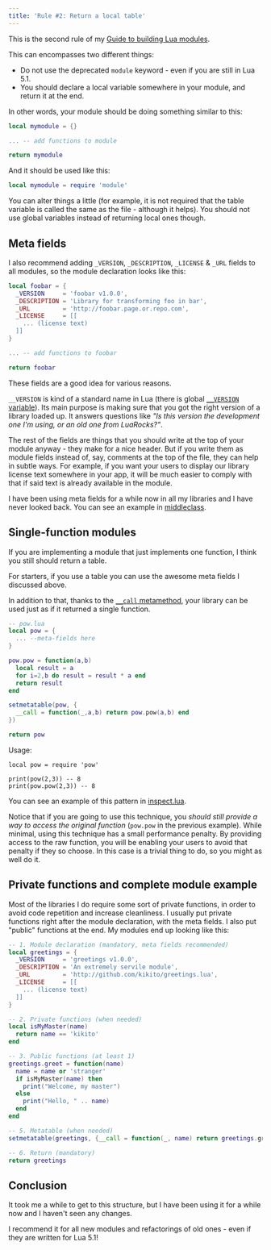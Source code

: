 ```yaml
---
title: 'Rule #2: Return a local table'
---
```


This is the second rule of my [Guide to building Lua modules](/blog/2014/03/30/a-guide-to-building-lua-modules).

<!-- MORE -->

This can encompasses two different things:

* Do not use the deprecated `module` keyword - even if you are still in Lua 5.1.
* You should declare a local variable somewhere in your module, and return it at the end.

In other words, your module should be doing something similar to this:

``` lua
local mymodule = {}

... -- add functions to module

return mymodule
```

And it should be used like this:

``` lua
local mymodule = require 'module'
```

You can alter things a little (for example, it is not required that the table variable is called the same as the file - although it helps). You should not use global variables instead of returning local ones though.

## Meta fields

I also recommend adding `_VERSION`, `_DESCRIPTION`, `_LICENSE` & `_URL` fields to all modules, so the module declaration looks like this:

``` lua
local foobar = {
  _VERSION     = 'foobar v1.0.0',
  _DESCRIPTION = 'Library for transforming foo in bar',
  _URL         = 'http://foobar.page.or.repo.com',
  _LICENSE     = [[
    ... (license text)
  ]]
}

... -- add functions to foobar

return foobar
```

These fields are a good idea for various reasons.

`__VERSION` is kind of a standard name in Lua (there is global [`__VERSION` variable](http://www.lua.org/manual/5.2/manual.html#pdf-_VERSION)). Its main purpose is making sure that you got the right version of a library
loaded up. It answers questions like *"Is this version the development one I'm using, or an old one from LuaRocks?"*.

The rest of the fields are things that you should write at the top of your module anyway - they make for a nice header. But if you write them as module fields instead of, say, comments at the top of the file, they can help
in subtle ways. For example, if you want your users to display our library license text somewhere in your app, it will be much easier to comply with that if said text is already available in the module.

I have been using meta fields for a while now in all my libraries and I have never looked back. You can see an example in [middleclass](https://github.com/kikito/middleclass/blob/master/middleclass.lua).

## Single-function modules

If you are implementing a module that just implements one function, I think you still should return a table.

For starters, if you use a table you can use the awesome meta fields I discussed above.

In addition to that, thanks to the [`__call` metamethod](http://www.lua.org/manual/5.2/manual.html#2.4), your library can be used just as if it returned a single function.

``` lua
-- pow.lua
local pow = {
  ... --meta-fields here
}

pow.pow = function(a,b)
  local result = a
  for i=2,b do result = result * a end
  return result
end

setmetatable(pow, {
  __call = function(_,a,b) return pow.pow(a,b) end
})

return pow
```

Usage:

```
local pow = require 'pow'

print(pow(2,3)) -- 8
print(pow.pow(2,3)) -- 8
```

You can see an example of this pattern in [inspect.lua](https://github.com/kikito/inspect.lua/blob/master/inspect.lua).

Notice that if you are going to use this technique, you *should still provide a way to access the original function* (`pow.pow` in the previous example). While minimal, using this technique has a small performance penalty.
By providing access to the raw function, you will be enabling your users to avoid that penalty if they so choose. In this case is a trivial thing to do, so you might as well do it.


## Private functions and complete module example

Most of the libraries I do require some sort of private functions, in order to avoid code repetition and increase cleanliness. I usually put private functions right after the module declaration, with the meta fields.
I also put "public" functions at the end. My modules end up looking like this:

```lua
-- 1. Module declaration (mandatory, meta fields recommended)
local greetings = {
  _VERSION     = 'greetings v1.0.0',
  _DESCRIPTION = 'An extremely servile module',
  _URL         = 'http://github.com/kikito/greetings.lua',
  _LICENSE     = [[
    ... (license text)
  ]]
}

-- 2. Private functions (when needed)
local isMyMaster(name)
  return name == 'kikito'
end

-- 3. Public functions (at least 1)
greetings.greet = function(name)
  name = name or 'stranger'
  if isMyMaster(name) then
    print("Welcome, my master")
  else
    print("Hello, " .. name)
  end
end

-- 5. Metatable (when needed)
setmetatable(greetings, {__call = function(_, name) return greetings.greet(name) end})

-- 6. Return (mandatory)
return greetings
```

## Conclusion

It took me a while to get to this structure, but I have been using it for a while now and I haven't seen any changes.

I recommend it for all new modules and refactorings of old ones - even if they are written for Lua 5.1!
